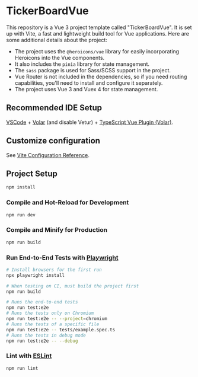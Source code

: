 # TickerBoardVue

This repository is a Vue 3 project template called "TickerBoardVue". It is set up with Vite, a fast and lightweight build tool for Vue applications. Here are some additional details about the project:

- The project uses the `@heroicons/vue` library for easily incorporating Heroicons into the Vue components.
- It also includes the `pinia` library for state management.
- The `sass` package is used for Sass/SCSS support in the project.
- Vue Router is not included in the dependencies, so if you need routing capabilities, you'll need to install and configure it separately.
- The project uses Vue 3 and Vuex 4 for state management.


## Recommended IDE Setup

[VSCode](https://code.visualstudio.com/) + [Volar](https://marketplace.visualstudio.com/items?itemName=Vue.volar) (and disable Vetur) + [TypeScript Vue Plugin (Volar)](https://marketplace.visualstudio.com/items?itemName=Vue.vscode-typescript-vue-plugin).

## Customize configuration

See [Vite Configuration Reference](https://vitejs.dev/config/).

## Project Setup

```sh
npm install
```

### Compile and Hot-Reload for Development

```sh
npm run dev
```

### Compile and Minify for Production

```sh
npm run build
```

### Run End-to-End Tests with [Playwright](https://playwright.dev)

```sh
# Install browsers for the first run
npx playwright install

# When testing on CI, must build the project first
npm run build

# Runs the end-to-end tests
npm run test:e2e
# Runs the tests only on Chromium
npm run test:e2e -- --project=chromium
# Runs the tests of a specific file
npm run test:e2e -- tests/example.spec.ts
# Runs the tests in debug mode
npm run test:e2e -- --debug
```

### Lint with [ESLint](https://eslint.org/)

```sh
npm run lint
```
